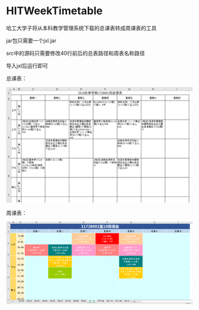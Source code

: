 # HITWeekTimetable
哈工大学子将从本科教学管理系统下载的总课表转成周课表的工具  

jar包只需要一个jxl.jar  

src中的源码只需要修改40行前后的总表路径和周表名称路径  

导入jxl后运行即可

总课表：

![image1](https://github.com/Twenty-One-Pilots/HITWeekTimetable/blob/master/image/TIM%E6%88%AA%E5%9B%BE20180823211741.png)
  
周课表：

![image2](https://github.com/Twenty-One-Pilots/HITWeekTimetable/blob/master/image/TIM%E6%88%AA%E5%9B%BE20180823211712.png)
